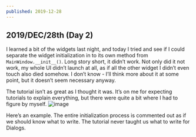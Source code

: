 ```yaml
---
published: 2019-12-28
---
```


## 2019/DEC/28th (Day 2)

I learned a bit of the widgets last night, and today I tried and see if I could separate the widget initialization in to its own method from `MainWindow.__init__()`. Long story short, it didn’t work. Not only did it not work, my whole UI didn’t launch at all, as if all the other widget I didn’t even touch also died somehow. I don’t know - I’ll think more about it at some point, but it doesn’t seem necessary anyway.

The tutorial isn’t as great as I thought it was. It’s on me for expecting tutorials to explain everything, but there were quite a bit where I had to figure by myself.
![image](https://64.media.tumblr.com/46bf30d3d898136b483c137495ea5f5c/73aa866950e5d4de-12/s540x810/b932c07c050ef5909073c063bec628b66fe7384d.png)

Here’s an example. The entire initialization process is commented out as if we should know what to write. The tutorial never taught us what to write for Dialogs.
